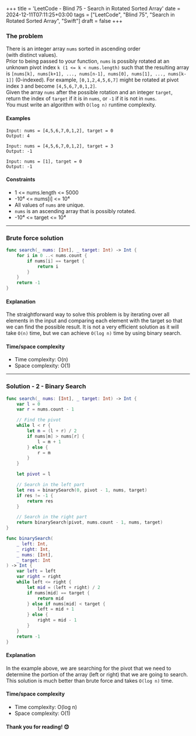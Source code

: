 +++
title = 'LeetCode - Blind 75 - Search in Rotated Sorted Array'
date = 2024-12-11T07:11:25+03:00
tags = ["LeetCode", "Blind 75", "Search in Rotated Sorted Array", "Swift"]
draft = false
+++

### The problem  
There is an integer array `nums` sorted in ascending order (with distinct values).  
Prior to being passed to your function, `nums` is possibly rotated at an unknown pivot index `k (1 <= k < nums.length)` such that the resulting array is `[nums[k], nums[k+1], ..., nums[n-1], nums[0], nums[1], ..., nums[k-1]]` (0-indexed). For example, `[0,1,2,4,5,6,7]` might be rotated at pivot index `3` and become `[4,5,6,7,0,1,2]`.  
Given the array `nums` after the possible rotation and an integer `target`, return the index of `target` if it is in `nums`, or `-1` if it is not in `nums`.  
You must write an algorithm with `O(log n)` runtime complexity.

#### Examples
``` 
Input: nums = [4,5,6,7,0,1,2], target = 0  
Output: 4  
```

``` 
Input: nums = [4,5,6,7,0,1,2], target = 3  
Output: -1  
```

``` 
Input: nums = [1], target = 0  
Output: -1  
```

#### Constraints
* 1 <= nums.length <= 5000  
* -10⁴ <= nums[i] <= 10⁴  
* All values of `nums` are unique.  
* `nums` is an ascending array that is possibly rotated.  
* -10⁴ <= target <= 10⁴  

---

### Brute force solution  
```swift
func search(_ nums: [Int], _ target: Int) -> Int {  
    for i in 0 ..< nums.count {  
        if nums[i] == target {  
            return i  
        }  
    }  
    return -1  
}
```

#### Explanation  
The straightforward way to solve this problem is by iterating over all elements in the input and comparing each element with the target so that we can find the possible result. It is not a very efficient solution as it will take `O(n)` time, but we can achieve `O(log n)` time by using binary search.

#### Time/space complexity  
* Time complexity: O(n)  
* Space complexity: O(1)  

---

### Solution - 2 - Binary Search  
```swift
func search(_ nums: [Int], _ target: Int) -> Int {  
    var l = 0  
    var r = nums.count - 1  

    // Find the pivot  
    while l < r {  
        let m = (l + r) / 2  
        if nums[m] > nums[r] {  
            l = m + 1  
        } else {  
            r = m  
        }  
    }  

    let pivot = l  

    // Search in the left part  
    let res = binarySearch(0, pivot - 1, nums, target)  
    if res != -1 {  
        return res  
    }  

    // Search in the right part  
    return binarySearch(pivot, nums.count - 1, nums, target)  
}  

func binarySearch(  
    _ left: Int,  
    _ right: Int,  
    _ nums: [Int],  
    _ target: Int  
) -> Int {  
    var left = left  
    var right = right  
    while left <= right {  
        let mid = (left + right) / 2  
        if nums[mid] == target {  
            return mid  
        } else if nums[mid] < target {  
            left = mid + 1  
        } else {  
            right = mid - 1  
        }  
    }  
    return -1  
}
```

#### Explanation  
In the example above, we are searching for the pivot that we need to determine the portion of the array (left or right) that we are going to search. This solution is much better than brute force and takes `O(log n)` time.

#### Time/space complexity  
* Time complexity: O(log n)  
* Space complexity: O(1)  

#### Thank you for reading! 😊
